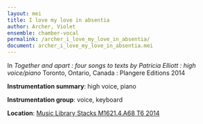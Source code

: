 ```yaml
---
layout: mei
title: I love my love in absentia
author: Archer, Violet 
ensemble: chamber-vocal
permalink: /archer_i_love_my_love_in_absentia/
document: archer_i_love_my_love_in_absentia.mei
---
```


In *Together and apart : four songs to texts by Patricia Elliott : high voice/piano* Toronto, Ontario, Canada : Plangere Editions 2014

**Instrumentation summary**: high voice, piano

**Instrumentation group**: voice, keyboard

**Location**: <a href="https://tufts.primo.exlibrisgroup.com/permalink/01TUN_INST/1kc9gia/alma991018331561603851" target="_blank">Music Library Stacks M1621.4.A68 T6 2014</a>